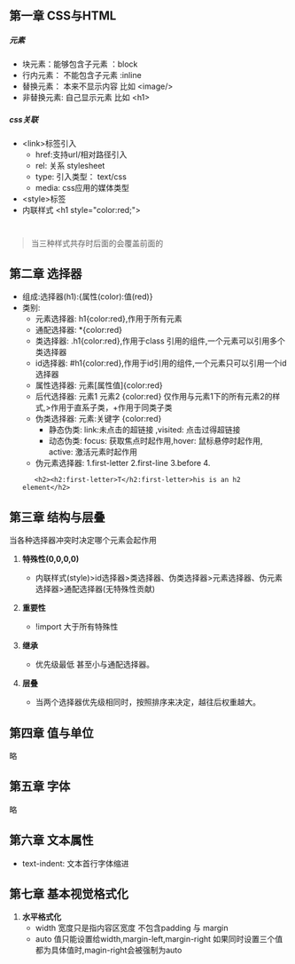 ## 第一章 CSS与HTML
##### 元素
- 块元素：能够包含子元素 ：block
- 行内元素： 不能包含子元素 :inline
- 替换元素： 本来不显示内容 比如 \<image/>
- 非替换元素: 自己显示元素 比如 \<h1>
    
##### css关联
- \<link>标签引入 
    - href:支持url/相对路径引入
    - rel: 关系 stylesheet
    - type: 引入类型： text/css
    - media: css应用的媒体类型 
- \<style>标签
- 内联样式 \<h1 style="color:red;"><h1>     

> 当三种样式共存时后面的会覆盖前面的
## 第二章 选择器

- 组成:选择器(h1):{属性(color):值(red)}
- 类别:
    - 元素选择器: h1{color:red},作用于所有元素
    - 通配选择器: *{color:red}
    - 类选择器: .h1{color:red},作用于class 引用的组件,一个元素可以引用多个类选择器
    - id选择器: #h1{color:red},作用于id引用的组件,一个元素只可以引用一个id选择器
    - 属性选择器: 元素[属性值]{color:red}
    - 后代选择器: 元素1 元素2 {color:red} 仅作用与元素1下的所有元素2的样式,>作用于直系子类，+作用于同类子类
    - 伪类选择器: 元素:关键字 {color:red}
        - 静态伪类: link:未点击的超链接 ,visited: 点击过得超链接
        - 动态伪类: focus: 获取焦点时起作用,hover: 鼠标悬停时起作用, active: 激活元素时起作用
    - 伪元素选择器: 1.first-letter 2.first-line 3.before 4.
     ```
        <h2><h2:first-letter>T</h2:first-letter>his is an h2 element</h2>
    ```  
    
## 第三章 结构与层叠

当各种选择器冲突时决定哪个元素会起作用

1. **特殊性(0,0,0,0)**
    - 内联样式(style)>id选择器>类选择器、伪类选择器>元素选择器、伪元素选择器>通配选择器(无特殊性贡献)

2. **重要性**
    - !import 大于所有特殊性

3. **继承**
    - 优先级最低 甚至小与通配选择器。
4. **层叠**
    - 当两个选择器优先级相同时，按照排序来决定，越往后权重越大。


## 第四章 值与单位
略
## 第五章 字体
略
## 第六章 文本属性
 - text-indent: 文本首行字体缩进
## 第七章 基本视觉格式化
1. **水平格式化**
    - width 宽度只是指内容区宽度 不包含padding 与 margin
    - auto 值只能设置给width,margin-left,margin-right 如果同时设置三个值都为具体值时,magin-right会被强制为auto
